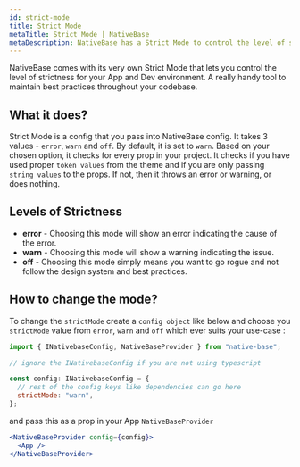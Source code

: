 ```yaml
---
id: strict-mode
title: Strict Mode
metaTitle: Strict Mode | NativeBase
metaDescription: NativeBase has a Strict Mode to control the level of strictness for your App and Dev environment. Learn more about Strictness Levels and how to change the mode.
---
```


NativeBase comes with its very own Strict Mode that lets you control the level of strictness for your App and Dev environment. A really handy tool to maintain best practices throughout your codebase.

## What it does?

Strict Mode is a config that you pass into NativeBase config. It takes 3 values - `error`, `warn` and `off`. By default, it is set to `warn`. Based on your chosen option, it checks for every prop in your project. It checks if you have used proper `token values` from the theme and if you are only passing `string values` to the props. If not, then it throws an error or warning, or does nothing.

## Levels of Strictness

- **error** - Choosing this mode will show an error indicating the cause of the error.
- **warn** - Choosing this mode will show a warning indicating the issue.
- **off** - Choosing this mode simply means you want to go rogue and not follow the design system and best practices.

## How to change the mode?

To change the `strictMode` create a `config object` like below and choose you `strictMode` value from `error`, `warn` and `off` which ever suits your use-case :

```jsx
import { INativebaseConfig, NativeBaseProvider } from "native-base";

// ignore the INativebaseConfig if you are not using typescript

const config: INativebaseConfig = {
  // rest of the config keys like dependencies can go here
  strictMode: "warn",
};
```

and pass this as a prop in your App `NativeBaseProvider`

```jsx
<NativeBaseProvider config={config}>
  <App />
</NativeBaseProvider>
```
